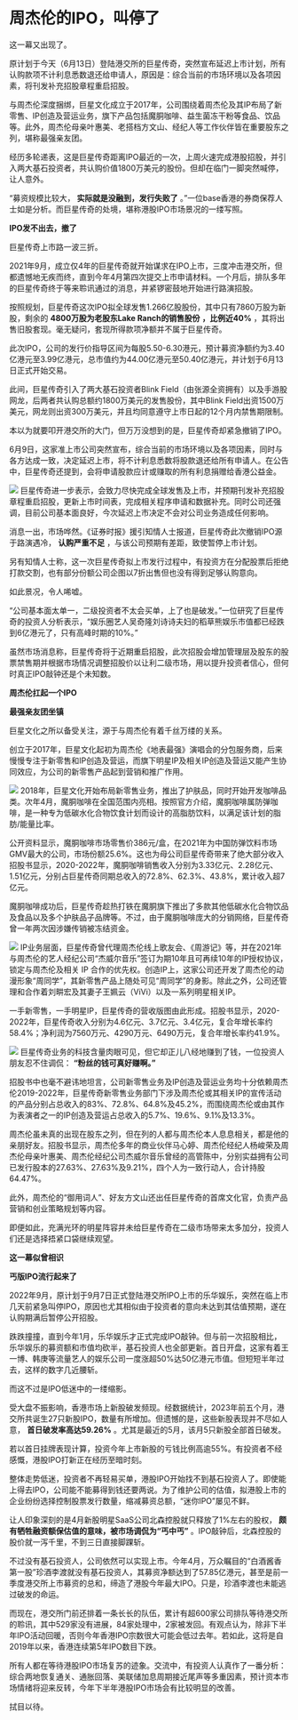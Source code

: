 

# 周杰伦的IPO，叫停了

这一幕又出现了。

原计划于今天（6月13日）登陆港交所的巨星传奇，突然宣布延迟上市计划，所有认购款项不计利息悉数退还给申请人，原因是：综合当前的市场环境以及各项因素，将刊发补充招股章程重启招股。

与周杰伦深度捆绑，巨星文化成立于2017年，公司围绕着周杰伦及其IP布局了新零售、IP创造及营运业务，旗下产品包括魔胴咖啡、益生菌冻干粉等食品、饮品等。此外，周杰伦母亲叶惠美、老搭档方文山、经纪人等工作伙伴皆在重要股东之列，堪称最强亲友团。

经历多轮递表，这是巨星传奇距离IPO最近的一次，上周火速完成港股招股，并引入两大基石投资者，共认购价值1800万美元的股份。但却在临门一脚突然喊停，让人意外。

“募资规模比较大， **实际就是没融到，发行失败了** 。”一位base香港的券商保荐人士如是分析。而巨星传奇的处境，堪称港股IPO市场景况的一缕写照。

**IPO发不出去，撤了**

巨星传奇上市路一波三折。

2021年9月，成立仅4年的巨星传奇就开始谋求在IPO上市，三度冲击港交所，但都遗憾地无疾而终，直到今年4月第四次提交上市申请材料。一个月后，排队多年的巨星传奇终于等来聆讯通过的消息，并紧锣密鼓地开始进行路演招股。

按照规划，巨星传奇这次IPO拟全球发售1.266亿股股份，其中只有7860万股为新股，剩余的 **4800万股为老股东Lake Ranch的销售股份**
**，比例近40%** ，其将出售旧股套现。毫无疑问，套现所得款项净额并不属于巨星传奇。

此次IPO，公司的发行价指导区间为每股5.50-6.30港元，预计募资净额约为3.40亿港元至3.99亿港元，总市值约为44.00亿港元至50.40亿港元，并计划于6月13日正式开始交易。

此间，巨星传奇引入了两大基石投资者Blink Field（由张源全资拥有）以及手游股网龙，后两者共认购总额约1800万美元的发售股份，其中Blink
Field出资1500万美元，网龙则出资300万美元，并且均同意遵守上市日起的12个月内禁售期限制。

本以为就要叩开港交所的大门，但万万没想到的是，巨星传奇却紧急撤销了IPO。

6月9日，这家准上市公司突然宣布，综合当前的市场环境以及各项因素，同时与各方达成一致，决定延迟上市，将不计利息悉数将股款退还给所有申请人。在公告中，巨星传奇还提到，会将申请股款应计或赚取的所有利息捐赠给香港公益金。

![](https://inews.gtimg.com/om_bt/OR08rJsEsnf3JHUStmBS4lIWUtziftBpfl-3ZuuQ2Kzz4AA/1000)
巨星传奇进一步表示，会致力尽快完成全球发售及上市，并预期刊发补充招股章程重启招股，更新上市时间表，完成相关程序申请和数据补充。同时公司还强调，目前公司基本面良好，今次延迟上市决定不会对公司业务造成任何影响。

消息一出，市场哗然。《证券时报》援引知情人士报道，巨星传奇此次撤销IPO源于路演遇冷， **认购严重不足** ，与该公司预期有差距，致使暂停上市计划。

另有知情人士称，这一次巨星传奇拟上市发行过程中，有投资方在分配股票后拒绝打款交割，也有部分份额公司企图以7折出售但也没有得到足够认购意向。

如此景况，令人唏嘘。

“公司基本面太单一，二级投资者不太会买单，上了也是破发。”一位研究了巨星传奇的投资人分析表示，“娱乐圈艺人吴奇隆刘诗诗夫妇的稻草熊娱乐市值都已经跌到6亿港元了，只有高峰时期的10%。”

虽然市场消息称，巨星传奇将于近期重启招股，此次招股会增加管理层及股东的股票禁售期并根据市场情况调整招股价以让利二级市场，用以提升投资者信心，但何时真正IPO敲钟还是个未知数。

**周杰伦扛起一个IPO**

**最强亲友团坐镇**

巨星文化之所以备受关注，源于与周杰伦有着千丝万缕的关系。

创立于2017年，巨星文化起初为周杰伦《地表最强》演唱会的分包服务商，后来慢慢专注于新零售和IP创造及营运，而旗下明星IP及相关IP创造及营运又能产生协同效应，为公司的新零售产品起到营销和推广作用。

![](https://inews.gtimg.com/om_bt/O3aoXyZhTIHalwXkSfIVIIV9sMRcdnC8-mkZg8RKUOT10AA/1000)
2018年，巨星文化开始布局新零售业务，推出了护肤品，同时开始开发咖啡品类。次年4月，魔胴咖啡在全国范围内亮相。按照官方介绍，魔胴咖啡属防弹咖啡，是一种专为低碳水化合物饮食计划而设计的高脂肪饮料，以满足该计划的脂肪/能量比率。

公开资料显示，魔胴咖啡市场零售价386元/盒，在2021年为中国防弹饮料市场GMV最大的公司，市场份额25.6%。这也为母公司巨星传奇带来了绝大部分收入招股书显示，2020-2022年，魔胴咖啡销售收入分别为3.33亿元、2.28亿元、1.51亿元，分别占巨星传奇同期总收入的72.8%、62.3%、43.8%，累计收入超7亿元。

魔胴咖啡成功后，巨星传奇趁热打铁在魔胴旗下推出了多款其他低碳水化合物饮品及食品以及多个护肤品子品牌等。不过，由于魔胴咖啡庞大的分销网络，巨星传奇曾一年两次因涉嫌传销被冻结资金。

![](https://inews.gtimg.com/om_bt/O_FJAfDDMLImXPo53FcxAuM7hgKFvfDGLouIA58XJ3d24AA/1000)
IP业务层面，巨星传奇曾代理周杰伦线上歌友会、《周游记》等，并在2021年与周杰伦的艺人经纪公司“杰威尔音乐”签订为期10年且可再续10年的IP授权协议，锁定与周杰伦及相关
IP
合作的优先权。创造IP上，这家公司还开发了周杰伦的动漫形象“周同学”，其新零售产品上随处可见“周同学”的身影。除此之外，公司还管理和合作着刘畊宏及其妻子王姵云（ViVi）以及一系列明星相关IP。

一手新零售，一手明星IP，巨星传奇的营收版图由此形成。招股书显示，2020-2022年，巨星传奇收入分别为4.6亿元、3.7亿元、3.4亿元，复合年增长率约58.4%；净利润为7560万元、4290万元、6490万元，复合年增长率约41.9%。

![](https://inews.gtimg.com/om_bt/Og6GGJGG_C23RT7MqFjVlmQioJGEMkFGTpi5mKy3bBGqIAA/1000)
巨星传奇业务的科技含量肉眼可见，但它却正儿八经地赚到了钱，一位投资人朋友忍不住调侃： **“粉丝的钱可真好赚啊。”**

招股书中也毫不避讳地坦言，公司新零售业务及IP创造及营运业务均十分依赖周杰伦2019-2022年，巨星传奇新零售业务部门下涉及周杰伦或其相关IP的宣传活动的产品分别占总收入的83%、72.8%、64.8%及45.2%，而围绕周杰伦或由其作为表演者之一的IP创造及营运占总收入的5.7%、19.6%、9.1%及13.3%。

周杰伦虽未真的出现在股东之列，但在列的人都与周杰伦本人息息相关，都是他的亲朋好友。招股书显示，周杰伦多年的商业伙伴马心婷、周杰伦经纪人杨峻荣及周杰伦母亲叶惠美、周杰伦经纪公司杰威尔音乐曾经的高管陈中，分别实益拥有公司已发行股本的27.63%、27.63%及9.21%，四个人为一致行动人，合计持股64.47%。

此外，周杰伦的“御用词人”、好友方文山还出任巨星传奇的首席文化官，负责产品营销和创业策略规划等内容。

即便如此，充满光环的明星阵容并未给巨星传奇在二级市场带来太多加分，投资人们还是选择捂紧口袋继续观望。

**这一幕似曾相识**

**丐版IPO流行起来了**

2022年9月，原计划于9月7日正式登陆港交所IPO上市的乐华娱乐，突然在临上市几天前紧急叫停IPO，原因也尤其相似由于投资者的意向未达到其估值预期，遂在认购期满后暂停公开招股。

跌跌撞撞，直到今年1月，乐华娱乐才正式完成IPO敲钟。但与前一次招股相比，乐华娱乐的募资额和市值均砍半，基石投资人也全部更新。首日开盘，这家有着王一博、韩庚等流量艺人的娱乐公司一度涨超50%达50亿港元市值。但短短半年过去，这样的数字几近腰斩。

而这不过是IPO低迷中的一缕缩影。

受大盘不振影响，香港市场上新股破发频现。经数据统计，2023年前五个月，港交所共诞生27只新股IPO，数量有所增加。但遗憾的是，这些新股表现并不尽如人意，
**首日破发率高达59.26%** 。尤其是最近的5月，该月5只新股全部首日破发。

若以首日挂牌表现计算，投资今年上市新股的亏钱比例高逾55%。有投资者不经感慨，港股IPO打新正在经历至暗时刻。

整体走势低迷，投资者不再轻易买单，港股IPO开始找不到基石投资人了。即使能上得去IPO，公司能不能募得到钱还要两说。为了维护公司的估值，拟港股上市的企业纷纷选择控制股票发行数量，缩减募资总额，“迷你IPO”屡见不鲜。

让人印象深刻的是4月新股明星SaaS公司北森控股就只释放了1%左右的股权， **颇有牺牲融资额保估值的意味，被市场调侃为“丐中丐”**
。IPO敲钟后，北森控股的股价就一泻千里，不到三日直接脚踝斩。

不过没有基石投资人，公司依然可以实现上市。今年4月，万众瞩目的“白酒酱香第一股”珍酒李渡就没有基石投资人，其募资净额达到了57.85亿港元，甚至是前一季度港交所上市募资的总和，缔造了港股今年最大IPO。只是，珍酒李渡也未能逃过破发的命运。

而现在，港交所门前还排着一条长长的队伍，累计有超600家公司排队等待港交所的聆讯，其中529家没有进展，84家处理中，2家被发回。有观点认为，除非下半年IPO活动回暖，否则今年香港IPO宗数很大可能会低过去年。若如此，这将是自2019年以来，香港连续第5年IPO数目下跌。

所有人都在等待港股IPO市场复苏的迹象。交流中，有投资人认真作了一番分析：综合两地恢复通关、通胀回落、美联储加息周期接近尾声等多重因素，预计资本市场情绪将迎来反转，今年下半年港股IPO市场会有比较明显的改善。

拭目以待。

